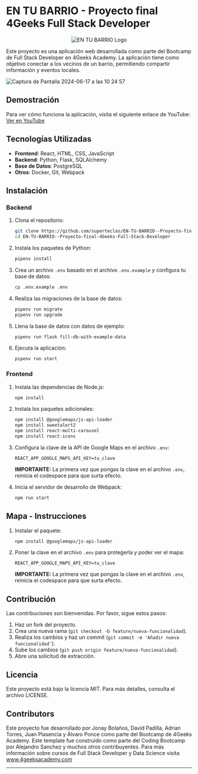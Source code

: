 
# EN TU BARRIO - Proyecto final 4Geeks Full Stack Developer

<p align="center">
<img src="https://github.com/superteclas/EN-TU-BARRIO--Proyecto-final-4Geeks-Full-Stack-Developer/assets/147168257/82c25603-8aab-4430-a25e-3c9e93daddaf" alt="EN TU BARRIO Logo">
</p>

Este proyecto es una aplicación web desarrollada como parte del Bootcamp de Full Stack Developer en 4Geeks Academy. La aplicación tiene como objetivo conectar a los vecinos de un barrio, permitiendo compartir información y eventos locales.

![Captura de Pantalla 2024-06-17 a las 10 24 57](https://github.com/superteclas/EN-TU-BARRIO--Proyecto-final-4Geeks-Full-Stack-Developer/assets/147168257/0a87f16b-6681-47d5-9f41-4344be40bc6a)


## Demostración

Para ver cómo funciona la aplicación, visita el siguiente enlace de YouTube:
[Ver en YouTube](https://www.youtube.com/watch?v=SrZRXFhTtzs)

## Tecnologías Utilizadas
- **Frontend**: React, HTML, CSS, JavaScript
- **Backend**: Python, Flask, SQLAlchemy
- **Base de Datos**: PostgreSQL
- **Otros**: Docker, Git, Webpack

## Instalación

### Backend
1. Clona el repositorio:
   ```bash
   git clone https://github.com/superteclas/EN-TU-BARRIO--Proyecto-final-4Geeks-Full-Stack-Developer.git
   cd EN-TU-BARRIO--Proyecto-final-4Geeks-Full-Stack-Developer
   ```

2. Instala los paquetes de Python:
   ```bash
   pipenv install
   ```

3. Crea un archivo `.env` basado en el archivo `.env.example` y configura tu base de datos:
   ```bash
   cp .env.example .env
   ```

4. Realiza las migraciones de la base de datos:
   ```bash
   pipenv run migrate
   pipenv run upgrade
   ```

5. Llena la base de datos con datos de ejemplo:
   ```bash
   pipenv run flask fill-db-with-example-data
   ```

6. Ejecuta la aplicación:
   ```bash
   pipenv run start
   ```

### Frontend
1. Instala las dependencias de Node.js:
   ```bash
   npm install
   ```

2. Instala los paquetes adicionales:
   ```bash
   npm install @googlemaps/js-api-loader
   npm install sweetalert2
   npm install react-multi-carousel
   npm install react-icons
   ```

3. Configura la clave de la API de Google Maps en el archivo `.env`:
   ```env
   REACT_APP_GOOGLE_MAPS_API_KEY=tu_clave
   ```

   **IMPORTANTE:** La primera vez que pongas la clave en el archivo `.env`, reinicia el codespace para que surta efecto.

4. Inicia el servidor de desarrollo de Webpack:
   ```bash
   npm run start
   ```

## Mapa - Instrucciones
1. Instalar el paquete:
   ```bash
   npm install @googlemaps/js-api-loader
   ```

2. Poner la clave en el archivo `.env` para protegerla y poder ver el mapa:
   ```env
   REACT_APP_GOOGLE_MAPS_API_KEY=tu_clave
   ```

   **IMPORTANTE:** La primera vez que pongas la clave en el archivo `.env`, reinicia el codespace para que surta efecto.


## Contribución
Las contribuciones son bienvenidas. Por favor, sigue estos pasos:
1. Haz un fork del proyecto.
2. Crea una nueva rama (`git checkout -b feature/nueva-funcionalidad`).
3. Realiza los cambios y haz un commit (`git commit -m 'Añadir nueva funcionalidad'`).
4. Sube los cambios (`git push origin feature/nueva-funcionalidad`).
5. Abre una solicitud de extracción.

## Licencia
Este proyecto está bajo la licencia MIT. Para más detalles, consulta el archivo LICENSE.

## Contributors

Este proyecto fue desarrollado por Jonay Bolaños, David Padilla, Adrian Torres, Juan Plasencia y Álvaro Ponce como parte del Bootcamp de 4Geeks Academy. Este template fue construido como parte del Coding Bootcamp por Alejandro Sanchez y muchos otros contribuyentes. Para más información sobre cursos de Full Stack Developer y Data Science visita www.4geeksacademy.com


---
